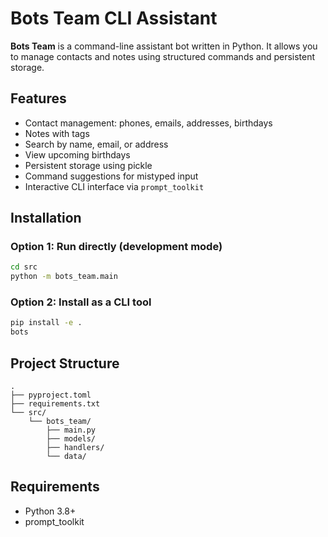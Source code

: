 # Bots Team CLI Assistant

**Bots Team** is a command-line assistant bot written in Python. It allows you to manage contacts and notes using structured commands and persistent storage.

## Features

* Contact management: phones, emails, addresses, birthdays
* Notes with tags
* Search by name, email, or address
* View upcoming birthdays
* Persistent storage using pickle
* Command suggestions for mistyped input
* Interactive CLI interface via `prompt_toolkit`

## Installation

### Option 1: Run directly (development mode)

```bash
cd src
python -m bots_team.main
```

### Option 2: Install as a CLI tool

```bash
pip install -e .
bots
```

## Project Structure

```
.
├── pyproject.toml
├── requirements.txt
└── src/
    └── bots_team/
        ├── main.py
        ├── models/
        ├── handlers/
        └── data/
```

## Requirements

* Python 3.8+
* prompt\_toolkit
